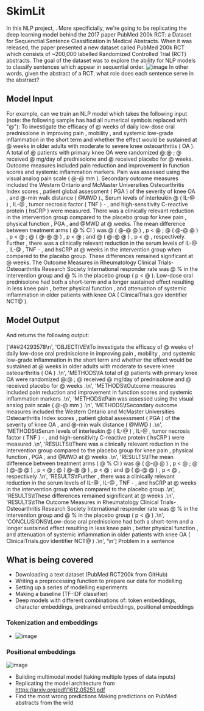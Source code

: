 # SkimLit
In this NLP project, .
More specificially, we're going to be replicating the deep learning model behind the 2017 paper PubMed 200k RCT: a Dataset for Sequenctial Sentence Classification in Medical Abstracts.
When it was released, the paper presented a new dataset called PubMed 200k RCT which consists of ~200,000 labelled Randomized Controlled Trial (RCT) abstracts.
The goal of the dataset was to explore the ability for NLP models to classify sentences which appear in sequential order.
![image](https://github.com/Ronit-Wanare/SkimLit/assets/85942512/4d323687-12f0-427d-9e39-3c1bde1fefb5)
In other words, given the abstract of a RCT, what role does each sentence serve in the abstract?

## Model Input
For example, can we train an NLP model which takes the following input (note: the following sample has had all numerical symbols replaced with "@"):
To investigate the efficacy of @ weeks of daily low-dose oral prednisolone in improving pain , mobility , and systemic low-grade inflammation in the short term and whether the effect would be sustained at @ weeks in older adults with moderate to severe knee osteoarthritis ( OA ). A total of @ patients with primary knee OA were randomized @:@ ; @ received @ mg/day of prednisolone and @ received placebo for @ weeks. Outcome measures included pain reduction and improvement in function scores and systemic inflammation markers. Pain was assessed using the visual analog pain scale ( @-@ mm ).
Secondary outcome measures included the Western Ontario and McMaster Universities Osteoarthritis Index scores , patient global assessment ( PGA ) of the severity of knee OA , and @-min walk distance ( @MWD )., Serum levels of interleukin @ ( IL-@ ) , IL-@ , tumor necrosis factor ( TNF ) - , and high-sensitivity C-reactive protein ( hsCRP ) were measured. There was a clinically relevant reduction in the intervention group compared to the placebo group for knee pain , physical function , PGA , and @MWD at @ weeks. The mean difference between treatment arms ( @ % CI ) was @ ( @-@ @ ) , p < @ ; @ ( @-@ @ ) , p < @ ; @ ( @-@ @ ) , p < @ ; and @ ( @-@ @ ) , p < @ , respectively. Further , there was a clinically relevant reduction in the serum levels of IL-@ , IL-@ , TNF - , and hsCRP at @ weeks in the intervention group when compared to the placebo group. These differences remained significant at @ weeks. The Outcome Measures in Rheumatology Clinical Trials-Osteoarthritis Research Society International responder rate was @ % in the intervention group and @ % in the placebo group ( p < @ ). Low-dose oral prednisolone had both a short-term and a longer sustained effect resulting in less knee pain , better physical function , and attenuation of systemic inflammation in older patients with knee OA ( ClinicalTrials.gov identifier NCT@ ).

## Model Output
And returns the following output:

['###24293578\n',
 'OBJECTIVE\tTo investigate the efficacy of @ weeks of daily low-dose oral prednisolone in improving pain , mobility , and systemic low-grade inflammation in the short term and whether the effect would be sustained at @ weeks in older adults with moderate to severe knee osteoarthritis ( OA ) .\n',
 'METHODS\tA total of @ patients with primary knee OA were randomized @:@ ; @ received @ mg/day of prednisolone and @ received placebo for @ weeks .\n',
 'METHODS\tOutcome measures included pain reduction and improvement in function scores and systemic inflammation markers .\n',
 'METHODS\tPain was assessed using the visual analog pain scale ( @-@ mm ) .\n',
 'METHODS\tSecondary outcome measures included the Western Ontario and McMaster Universities Osteoarthritis Index scores , patient global assessment ( PGA ) of the severity of knee OA , and @-min walk distance ( @MWD ) .\n',
 'METHODS\tSerum levels of interleukin @ ( IL-@ ) , IL-@ , tumor necrosis factor ( TNF ) - , and high-sensitivity C-reactive protein ( hsCRP ) were measured .\n',
 'RESULTS\tThere was a clinically relevant reduction in the intervention group compared to the placebo group for knee pain , physical function , PGA , and @MWD at @ weeks .\n',
 'RESULTS\tThe mean difference between treatment arms ( @ % CI ) was @ ( @-@ @ ) , p < @ ; @ ( @-@ @ ) , p < @ ; @ ( @-@ @ ) , p < @ ; and @ ( @-@ @ ) , p < @ , respectively .\n',
 'RESULTS\tFurther , there was a clinically relevant reduction in the serum levels of IL-@ , IL-@ , TNF - , and hsCRP at @ weeks in the intervention group when compared to the placebo group .\n',
 'RESULTS\tThese differences remained significant at @ weeks .\n',
 'RESULTS\tThe Outcome Measures in Rheumatology Clinical Trials-Osteoarthritis Research Society International responder rate was @ % in the intervention group and @ % in the placebo group ( p < @ ) .\n',
 'CONCLUSIONS\tLow-dose oral prednisolone had both a short-term and a longer sustained effect resulting in less knee pain , better physical function , and attenuation of systemic inflammation in older patients with knee OA ( ClinicalTrials.gov identifier NCT@ ) .\n',
 '\n']
Problem in a sentence

## What is being covered

* Downloading a text dataset (PubMed RCT200k from GitHub)
* Writing a preprocessing function to prepare our data for modelling
* Setting up a series of modelling experiments
* Making a baseline (TF-IDF classifier)
* Deep models with different combinations of: token embeddings, character embeddings, pretrained embeddings, positional embeddings
### Tokenization and embeddings
* ![image](https://github.com/Ronit-Wanare/SkimLit/assets/85942512/87c4bced-3959-42fc-9544-c6e655c780b4)
### Positional embeddings
![image](https://github.com/Ronit-Wanare/SkimLit/assets/85942512/f24aa66b-960e-47dc-b1e5-05d04f3be952)
* Building multimodal model (taking multiple types of data inputs)
* Replicating the model architecture from https://arxiv.org/pdf/1612.05251.pdf
* Find the most wrong predictions
Making predictions on PubMed abstracts from the wild
